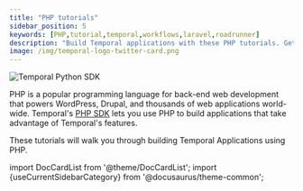 ```yaml
---
title: "PHP tutorials"
sidebar_position: 5
keywords: [PHP,tutorial,temporal,workflows,laravel,roadrunner]
description: "Build Temporal applications with these PHP tutorials. Get started today."
image: /img/temporal-logo-twitter-card.png
---
```


<img className="banner" src="/img/sdk_banners/banner_python.png" alt="Temporal Python SDK" />

PHP is a popular programming language for back-end web development that powers WordPress, Drupal, and thousands of web applications world-wide. Temporal's [PHP SDK](https://docs.temporal.io/dev-guide/php) lets you use PHP to build applications that take advantage of Temporal's features.

These tutorials will walk you through building Temporal Applications using PHP.

import DocCardList from '@theme/DocCardList';
import {useCurrentSidebarCategory} from '@docusaurus/theme-common';

<DocCardList items={useCurrentSidebarCategory().items}/>
